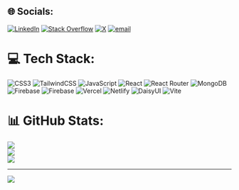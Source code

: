 
## 🌐 Socials:
[![LinkedIn](https://img.shields.io/badge/LinkedIn-%230077B5.svg?logo=linkedin&logoColor=white)](https://linkedin.com/in/sajjadsaju) [![Stack Overflow](https://img.shields.io/badge/-Stackoverflow-FE7A16?logo=stack-overflow&logoColor=white)](https://stackoverflow.com/users/29590402) [![X](https://img.shields.io/badge/X-black.svg?logo=X&logoColor=white)](https://x.com/sajjadsajux) [![email](https://img.shields.io/badge/Email-D14836?logo=gmail&logoColor=white)](mailto:sajjadhossainsajux@gmail.com) 

# 💻 Tech Stack:
![CSS3](https://img.shields.io/badge/css3-%231572B6.svg?style=plastic&logo=css3&logoColor=white) ![TailwindCSS](https://img.shields.io/badge/tailwindcss-%2338B2AC.svg?style=plastic&logo=tailwind-css&logoColor=white) ![JavaScript](https://img.shields.io/badge/javascript-%23323330.svg?style=plastic&logo=javascript&logoColor=%23F7DF1E) ![React](https://img.shields.io/badge/react-%2320232a.svg?style=plastic&logo=react&logoColor=%2361DAFB) ![React Router](https://img.shields.io/badge/React_Router-CA4245?style=plastic&logo=react-router&logoColor=white) ![MongoDB](https://img.shields.io/badge/MongoDB-%234ea94b.svg?style=plastic&logo=mongodb&logoColor=white) ![Firebase](https://img.shields.io/badge/firebase-a08021?style=plastic&logo=firebase&logoColor=ffcd34) ![Firebase](https://img.shields.io/badge/firebase-%23039BE5.svg?style=plastic&logo=firebase) ![Vercel](https://img.shields.io/badge/vercel-%23000000.svg?style=plastic&logo=vercel&logoColor=white) ![Netlify](https://img.shields.io/badge/netlify-%23000000.svg?style=plastic&logo=netlify&logoColor=#00C7B7) ![DaisyUI](https://img.shields.io/badge/daisyui-5A0EF8?style=plastic&logo=daisyui&logoColor=white) ![Vite](https://img.shields.io/badge/vite-%23646CFF.svg?style=plastic&logo=vite&logoColor=white)
# 📊 GitHub Stats:
![](https://github-readme-stats.vercel.app/api?username=sajjadsajux&theme=default_repocard&hide_border=false&include_all_commits=false&count_private=false)<br/>
![](https://nirzak-streak-stats.vercel.app/?user=sajjadsajux&theme=default_repocard&hide_border=false)<br/>
![](https://github-readme-stats.vercel.app/api/top-langs/?username=sajjadsajux&theme=default_repocard&hide_border=false&include_all_commits=false&count_private=false&layout=compact)

---
[![](https://visitcount.itsvg.in/api?id=sajjadsajux&icon=0&color=0)](https://visitcount.itsvg.in)

<!-- Proudly created with GPRM ( https://gprm.itsvg.in ) -->
